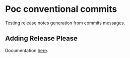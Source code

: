# Poc conventional commits

Testing release notes generation from commits messages.

## Adding Release Please

Documentation [here](https://github.com/google-github-actions/release-please-action).